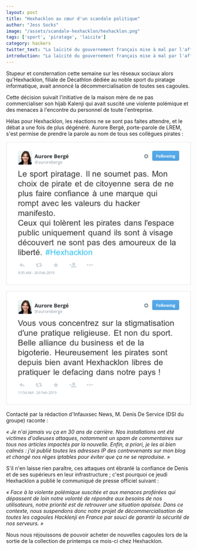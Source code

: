 ```yaml
---
layout: post
title: "Hexhacklon au cœur d'un scandale politique"
author: "Jess Socks"
image: "/assets/scandale-hexhacklon/hexhacklon.png"
tags: ['sport', 'piratage', 'laicite']
category: hackers
twitter_text: "La laïcité du gouvernement français mise à mal par l'affaire des cagoules Hexhacklon"
introduction: "La laïcité du gouvernement français mise à mal par l'affaire des cagoules Hexhacklon"
---
```


Stupeur et consternation cette semaine sur les réseaux sociaux alors
qu'Hexhacklon, filiale de Décathlon dédiée au noble sport du piratage
informatique, avait annoncé la décommercialisation de toutes ses cagoules.

Cette décision suivait l'initiative de la maison mère de ne pas commercialiser
son hijab Kalenji qui avait suscité une violente polémique et des menaces à
l'encontre du personnel de toute l'entreprise.

Hélas pour Hexhacklon, les réactions ne se sont pas faites attendre, et le débat
a une fois de plus dégénéré. Aurore Bergé, porte-parole de LREM, s'est permise
de prendre la parole au nom de tous ses collègues pirates :

![Aurore défend les pirates](/assets/scandale-hexhacklon/tweet-aurore-1.png)

![Aurore faisant preuve de la laïcité que requiert sa fonction](/assets/scandale-hexhacklon/tweet-aurore-2.png)

Contacté par la rédaction d'Infauxsec News, M. Denis De Service (DSI du groupe)
raconte :

*« Je n'ai jamais vu ça en 30 ans de carrière. Nos installations ont été
victimes d'odieuses attaques, notamment un spam de commentaires sur tous nos
articles impactés par la nouvelle. Enfin, a priori, je les ai bien calmés : j'ai
publié toutes les adresses IP des contrevenants sur mon blog et changé nos règes
iptables pour éviter que ça ne se reproduise. »*

S'il n'en laisse rien paraître, ces attaques ont ébranlé la confiance de Denis
et de ses supérieurs en leur infrastructure ; c'est pourquoi ce jeudi Hexhacklon
a publié le communiqué de presse officiel suivant :

*« Face à la violente polémique suscitée et aux menaces proférées qui dépassent
de loin notre volonté de répondre aux besoins de nos utilisateurs, notre
priorité est de retrouver une situation apaisée. Dans ce contexte, nous
suspendons donc notre projet de décommercialisation de toutes les cagoules
Hacklenji en France par souci de garantir la sécurité de nos serveurs. »*

Nous nous réjouissons de pouvoir acheter de nouvelles cagoules lors de la sortie
de la collection de printemps ce mois-ci chez Hexhacklon.
